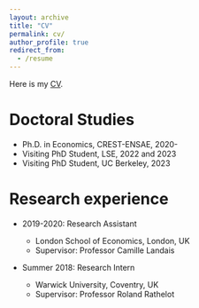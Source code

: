 ```yaml
---
layout: archive
title: "CV"
permalink: cv/
author_profile: true
redirect_from:
  - /resume
---
```


Here is my [CV](https://github.com/alicelapeyre/alicelapeyre.github.io/raw/master/ALapeyre_CV.pdf).

Doctoral Studies 
======
* Ph.D. in Economics, CREST-ENSAE, 2020-
* Visiting PhD Student, LSE, 2022 and 2023
* Visiting PhD Student, UC Berkeley, 2023

Research experience
======
* 2019-2020: Research Assistant
  * London School of Economics, London, UK
  * Supervisor: Professor Camille Landais 

* Summer 2018: Research Intern 
  * Warwick University, Coventry, UK
  * Supervisor: Professor Roland Rathelot
  
